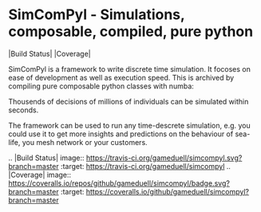 
# SimComPyl - Simulations, composable, compiled, pure python

|Build Status| |Coverage|


SimComPyl is a framework to write discrete time simulation. It focoses on ease
of development as well as execution speed. This is archived by compiling pure
composable python classes with numba:

  Thousends of decisions of millions of individuals 
  can be simulated within seconds.

The framework can be used to run any time-descrete simulation, e.g. you could use
it to get more insights and predictions on the behaviour of sea-life, you mesh network
or your customers.

.. |Build Status| image:: https://travis-ci.org/gameduell/simcompyl.svg?branch=master
   :target: https://travis-ci.org/gameduell/simcompyl
.. |Coverage| image:: https://coveralls.io/repos/github/gameduell/simcompyl/badge.svg?branch=master 
   :target: https://coveralls.io/github/gameduell/simcompyl?branch=master
